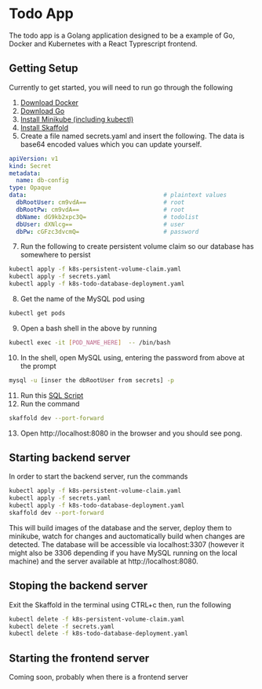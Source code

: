# Todo App
The todo app is a Golang application designed to be a example of Go, Docker and Kubernetes with a React Typrescript frontend.

## Getting Setup
Currently to get started, you will need to run go through the following
1. [Download Docker](https://docs.docker.com/v17.12/install/)
2. [Download Go](https://golang.org/doc/install)
3. [Install Minikube (including kubectl)](https://kubernetes.io/docs/tasks/tools/install-minikube/)
4. [Install Skaffold](https://skaffold.dev/docs/quickstart/)
6. Create a file named secrets.yaml and insert the following. The data is base64 encoded values which you can update yourself.
```yaml
apiVersion: v1
kind: Secret
metadata:
  name: db-config
type: Opaque
data:                                       # plaintext values
  dbRootUser: cm9vdA==                      # root
  dbRootPw: cm9vdA==                        # root
  dbName: dG9kb2xpc3Q=                      # todolist
  dbUser: dXNlcg==                          # user
  dbPw: cGFzc3dvcmQ=                        # password
```
7. Run the following to create persistent volume claim so our database has somewhere to persist
```bash
kubectl apply -f k8s-persistent-volume-claim.yaml
kubectl apply -f secrets.yaml
kubectl apply -f k8s-todo-database-deployment.yaml
```
8. Get the name of the MySQL pod using 
```bash
kubectl get pods
```
9. Open a bash shell in the above by running
```bash
kubectl exec -it [POD_NAME_HERE]  -- /bin/bash
```
10. In the shell, open MySQL using, entering the password from above at the prompt
```bash
mysql -u [inser the dbRootUser from secrets] -p
``` 
11. Run this [SQL Script](https://github.com/someDevDude/todo-server/blob/master/database/sql/01-richmond/init.sql)
12. Run the command
```bash
skaffold dev --port-forward
```
13. Open http://localhost:8080 in the browser and you should see pong.

## Starting backend server
In order to start the backend server, run the commands
```bash
kubectl apply -f k8s-persistent-volume-claim.yaml
kubectl apply -f secrets.yaml
kubectl apply -f k8s-todo-database-deployment.yaml
skaffold dev --port-forward
```
This will build images of the database and the server, deploy them to minikube, watch for changes and auctomatically build when changes are detected. The database will be accessible via localhost:3307 (however it might also be 3306 depending if you have MySQL running on the local machine) and the server available at http://localhost:8080.

## Stoping the backend server
Exit the Skaffold in the terminal using CTRL+c then, run the following
```bash
kubectl delete -f k8s-persistent-volume-claim.yaml
kubectl delete -f secrets.yaml
kubectl delete -f k8s-todo-database-deployment.yaml
```

## Starting the frontend server
Coming soon, probably when there is a frontend server
